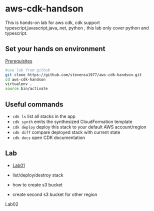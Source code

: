 # aws-cdk-handson
This is hands-on lab for aws cdk, cdk support typescript,javascript,java,.net, python , this lab only cover python and typescript.


## Set your hands on environment
  [Prerequisites](https://github.com/stevensu1977/aws-cdk-handson/blob/master/prerequisites.md)
  
  ```bash
  #use lab from github
  git clone https://github.com/stevensu1977/aws-cdk-handson.git  
  cd aws-cdk-handson
  virtualenv .
  source bin/activate
  
  ```
  
## Useful commands

 * `cdk ls`          list all stacks in the app
 * `cdk synth`       emits the synthesized CloudFormation template
 * `cdk deploy`      deploy this stack to your default AWS account/region
 * `cdk diff`        compare deployed stack with current state
 * `cdk docs`        open CDK documentation

 
  
## Lab 

 * [Lab01](https://github.com/stevensu1977/aws-cdk-handson/blob/master/Lab01/README.md)

 * list/deploy/destroy stack
   
 * how to create s3 bucket 
  
 * create second s3 bucket for other region
 
 Lab02


